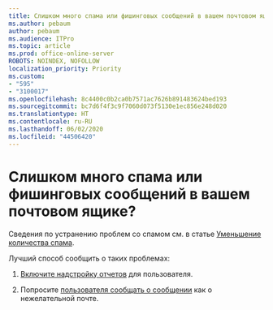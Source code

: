 ```yaml
---
title: Слишком много спама или фишинговых сообщений в вашем почтовом ящике?
ms.author: pebaum
author: pebaum
ms.audience: ITPro
ms.topic: article
ms.prod: office-online-server
ROBOTS: NOINDEX, NOFOLLOW
localization_priority: Priority
ms.custom:
- "595"
- "3100017"
ms.openlocfilehash: 8c4400c0b2ca0b7571ac7626b891483624bed193
ms.sourcegitcommit: bc7d6f4f3c9f7060d073f5130e1ec856e248d020
ms.translationtype: HT
ms.contentlocale: ru-RU
ms.lasthandoff: 06/02/2020
ms.locfileid: "44506420"
---
```

# <a name="are-you-getting-too-much-spam-or-phish-in-your-mailbox"></a>Слишком много спама или фишинговых сообщений в вашем почтовом ящике?

Сведения по устранению проблем со спамом см. в статье [Уменьшение количества спама](https://docs.microsoft.com/microsoft-365/security/office-365-security/anti-spam-protection).
  
Лучший способ сообщить о таких проблемах:
  
1. [Включите надстройку отчетов](https://docs.microsoft.com/microsoft-365/security/office-365-security/enable-the-report-message-add-in) для пользователя.

2. Попросите [пользователя сообщать о сообщении](https://support.office.com/article/b5caa9f1-cdf3-4443-af8c-ff724ea719d2) как о нежелательной почте.
